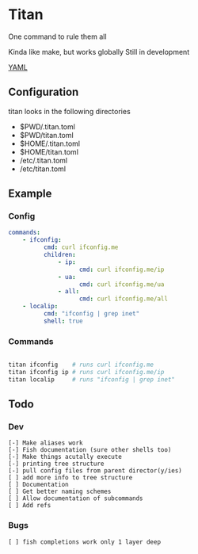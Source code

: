 # Titan

One command to rule them all

Kinda like make, but works globally
Still in development

[YAML](https://yaml.org)

## Configuration

titan looks in the following directories

 - $PWD/.titan.toml
 - $PWD/titan.toml
 - $HOME/.titan.toml
 - $HOME/titan.toml
 - /etc/.titan.toml
 - /etc/titan.toml

## Example

### Config

```yaml
commands:
    - ifconfig:
          cmd: curl ifconfig.me
          children:
              - ip:
                    cmd: curl ifconfig.me/ip
              - ua:
                    cmd: curl ifconfig.me/ua
              - all:
                    cmd: curl ifconfig.me/all
    - localip:
          cmd: "ifconfig | grep inet"
          shell: true
```

### Commands

```bash

titan ifconfig    # runs curl ifconfig.me
titan ifconfig ip # runs curl ifconfig.me/ip
titan localip     # runs "ifconfig | grep inet"

```

## Todo

### Dev

    [-] Make aliases work
    [-] Fish documentation (sure other shells too)
    [-] Make things acutally execute
    [-] printing tree structure
    [-] pull config files from parent director(y/ies)
    [ ] add more info to tree structure
    [ ] Documentation
    [ ] Get better naming schemes
    [ ] Allow documentation of subcommands
    [ ] Add refs

### Bugs

    [ ] fish completions work only 1 layer deep
